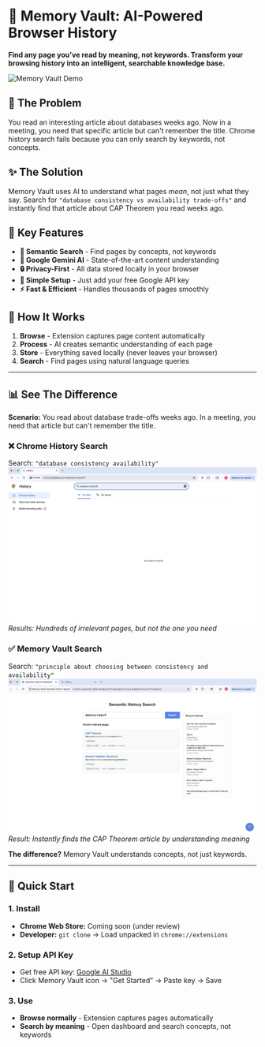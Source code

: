 # 🧠 Memory Vault: AI-Powered Browser History

**Find any page you've read by meaning, not keywords. Transform your browsing history into an intelligent, searchable knowledge base.**

![Memory Vault Demo](images/memory-vault-success.png)

## 🎯 The Problem

You read an interesting article about databases weeks ago. Now in a meeting, you need that specific article but can't remember the title. Chrome history search fails because you can only search by keywords, not concepts.

## ✨ The Solution  

Memory Vault uses AI to understand what pages *mean*, not just what they say. Search for `"database consistency vs availability trade-offs"` and instantly find that article about CAP Theorem you read weeks ago.

## 🚀 Key Features

- **🧠 Semantic Search** - Find pages by concepts, not keywords  
- **🤖 Google Gemini AI** - State-of-the-art content understanding
- **🔒 Privacy-First** - All data stored locally in your browser
- **📱 Simple Setup** - Just add your free Google API key
- **⚡ Fast & Efficient** - Handles thousands of pages smoothly

## 🔄 How It Works

1. **Browse** - Extension captures page content automatically
2. **Process** - AI creates semantic understanding of each page  
3. **Store** - Everything saved locally (never leaves your browser)
4. **Search** - Find pages using natural language queries

---

## 📊 See The Difference

**Scenario:** You read about database trade-offs weeks ago. In a meeting, you need that article but can't remember the title.

### ❌ Chrome History Search
Search: `"database consistency availability"`  
![Chrome History Search Failure](images/chromehistory.jpg)
*Results: Hundreds of irrelevant pages, but not the one you need*

### ✅ Memory Vault Search  
Search: `"principle about choosing between consistency and availability"`  
![Memory Vault Search Success](images/memoryvault.jpg)
*Result: Instantly finds the CAP Theorem article by understanding meaning*

**The difference?** Memory Vault understands concepts, not just keywords.

---

## 🚀 Quick Start

### 1. Install
- **Chrome Web Store:** Coming soon (under review)
- **Developer:** `git clone` → Load unpacked in `chrome://extensions`

### 2. Setup API Key  
- Get free API key: [Google AI Studio](https://aistudio.google.com/app/apikey)
- Click Memory Vault icon → "Get Started" → Paste key → Save

### 3. Use
- **Browse normally** - Extension captures pages automatically
- **Search by meaning** - Open dashboard and search concepts, not keywords
